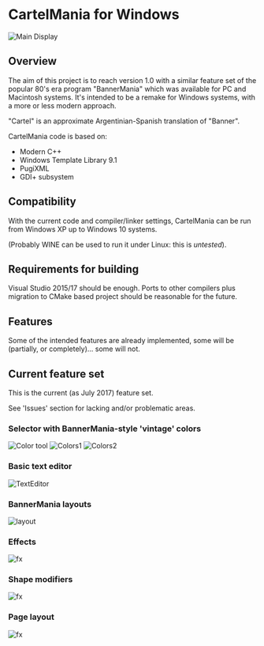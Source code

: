 # CartelMania for Windows

![Main Display](https://github.com/hernandp/CartelMania/blob/master/README.res/main.png)

## Overview

The aim of this project is to reach version 1.0 with a similar feature set
of the popular 80's era program "BannerMania" which was available for PC
and Macintosh systems.  It's intended to be a remake for Windows systems,
with a more or less modern approach.

"Cartel" is an approximate Argentinian-Spanish translation of "Banner".

CartelMania code is based on:

* Modern C++
* Windows Template Library 9.1
* PugiXML
* GDI+ subsystem

## Compatibility

With the current code and compiler/linker settings, CartelMania can be run from
Windows XP up to Windows 10 systems.

(Probably WINE can be used to run it under Linux: this is *untested*).

## Requirements for building

Visual Studio 2015/17 should be enough. Ports to other compilers plus migration to
CMake based project should be reasonable for the future.

## Features

Some of the intended features are already implemented, some will be (partially,
or completely)...  some will not. 

## Current feature set

This is the current (as July 2017) feature set. 

See 'Issues' section for lacking and/or problematic areas.

### Selector with BannerMania-style 'vintage' colors

![Color tool](https://github.com/hernandp/CartelMania/blob/master/README.res/colortool.png)
![Colors1](https://github.com/hernandp/CartelMania/blob/master/README.res/colors1.png)
![Colors2](https://github.com/hernandp/CartelMania/blob/master/README.res/colors2.png)

### Basic text editor
![TextEditor](https://github.com/hernandp/CartelMania/blob/master/README.res/textedit.png)

### BannerMania layouts
![layout](https://github.com/hernandp/CartelMania/blob/master/README.res/linelayout.png)

### Effects
![fx](https://github.com/hernandp/CartelMania/blob/master/README.res/effecttool.png)

### Shape modifiers
![fx](https://github.com/hernandp/CartelMania/blob/master/README.res/shapetool.png)

### Page layout 
![fx](https://github.com/hernandp/CartelMania/blob/master/README.res/pagelayout.png)











